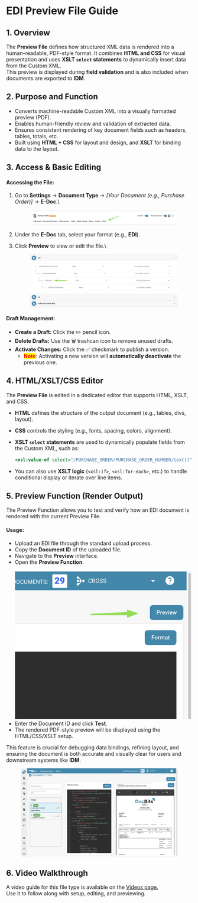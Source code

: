# EDI Preview File Guide

## 1. Overview

The **Preview File** defines how structured XML data is rendered into a human-readable, PDF-style format. It combines **HTML and CSS** for visual presentation and uses **XSLT `select` statements** to dynamically insert data from the Custom XML.\
This preview is displayed during **field validation** and is also included when documents are exported to **IDM**.

## 2. Purpose and Function

* Converts machine-readable Custom XML into a visually formatted preview (PDF).
* Enables human-friendly review and validation of extracted data.
* Ensures consistent rendering of key document fields such as headers, tables, totals, etc.
* Built using **HTML + CSS** for layout and design, and **XSLT** for binding data to the layout.

## 3. Access & Basic Editing

#### **Accessing the File:**

1.  Go to **Settings** → **Document Type** → _\[Your Document (e.g., Purchase Order)]_ → **E-Doc**.\


    <figure><img src="../../../../../../.gitbook/assets/image (3).png" alt=""><figcaption></figcaption></figure>
2. Under the **E-Doc** tab, select your format (e.g., **EDI**).
3.  Click **Preview** to view or edit the file.\


    <figure><img src="../../../../../../.gitbook/assets/image (9).png" alt=""><figcaption></figcaption></figure>

#### **Draft Management:**

* **Create a Draft:** Click the ✏️ pencil icon.
* **Delete Drafts:** Use the 🗑️ trashcan icon to remove unused drafts.
* **Activate Changes:** Click the ✅ checkmark to publish a version.
  * <mark style="color:red;">**Note**</mark>: Activating a new version will **automatically deactivate** the previous one.

## 4. HTML/XSLT/CSS Editor

The **Preview File** is edited in a dedicated editor that supports HTML, XSLT, and CSS.

* **HTML** defines the structure of the output document (e.g., tables, divs, layout).
* **CSS** controls the styling (e.g., fonts, spacing, colors, alignment).
*   **XSLT `select` statements** are used to dynamically populate fields from the Custom XML, such as:

    ```xml
    <xsl:value-of select="/PURCHASE_ORDER/PURCHASE_ORDER_NUMBER/text()" />
    ```
* You can also use **XSLT logic** (`<xsl:if>`, `<xsl:for-each>`, etc.) to handle conditional display or iterate over line items.

## 5. Preview Function (Render Output)

The Preview Function allows you to test and verify how an EDI document is rendered with the current Preview File.

#### **Usage:**

* Upload an EDI file through the standard upload process.
* Copy the **Document ID** of the uploaded file.
* Navigate to the **Preview** interface.
* Open the **Preview Function**.\
  \
  ![](<../../../../../../.gitbook/assets/image (7).png>)
* Enter the Document ID and click **Test**.
*   The rendered PDF-style preview will be displayed using the HTML/CSS/XSLT setup.



This feature is crucial for debugging data bindings, refining layout, and ensuring the document is both accurate and visually clear for users and downstream systems like **IDM**.

<figure><img src="../../../../../../.gitbook/assets/image (10).png" alt=""><figcaption></figcaption></figure>

## 6. Video Walkthrough

A video guide for this file type is available on the  [Videos page.](edi-videos.md)\
Use it to follow along with setup, editing, and previewing.
